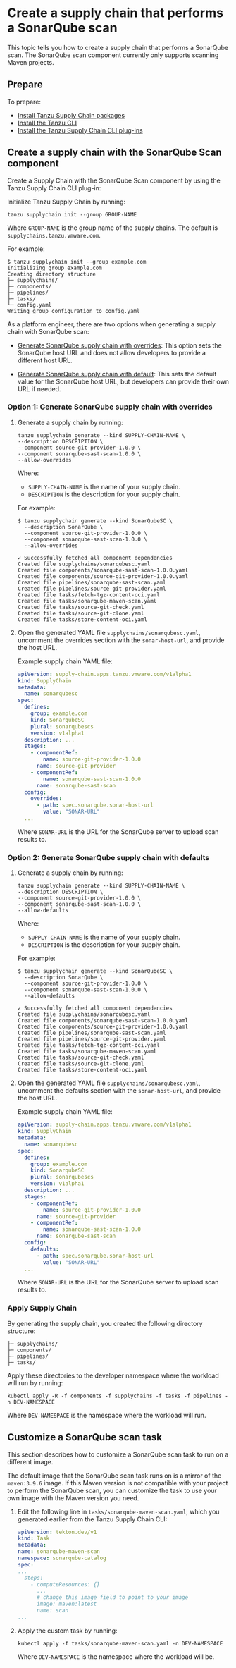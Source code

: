 # Create a supply chain that performs a SonarQube scan

This topic tells you how to create a supply chain that performs a SonarQube scan. The SonarQube scan
component currently only supports scanning Maven projects.

## <a id="prerequisites"></a> Prepare

To prepare:

- [Install Tanzu Supply Chain packages](../../../supply-chain/platform-engineering/how-to/installing-supply-chain/install-authoring-profile.hbs.md#tsc-packages)
- [Install the Tanzu CLI](../../../install-tanzu-cli.hbs.md)
- [Install the Tanzu Supply Chain CLI plug-ins](../../../supply-chain/platform-engineering/how-to/install-the-cli.hbs.md)

## <a id="sonarqube-scan"></a> Create a supply chain with the SonarQube Scan component

Create a Supply Chain with the SonarQube Scan component by using the Tanzu Supply Chain CLI plug-in:

Initialize Tanzu Supply Chain by running:

```console
tanzu supplychain init --group GROUP-NAME
```

Where `GROUP-NAME` is the group name of the supply chains. The default is `supplychains.tanzu.vmware.com`.

For example:

```console
$ tanzu supplychain init --group example.com
Initializing group example.com
Creating directory structure
├─ supplychains/
├─ components/
├─ pipelines/
├─ tasks/
└─ config.yaml
Writing group configuration to config.yaml
```

As a platform engineer, there are two options when generating a supply chain with SonarQube scan:

- [Generate SonarQube supply chain with overrides](#sonarqube-overrides):
  This option sets the SonarQube host URL and does not allow developers to provide a different host URL.

- [Generate SonarQube supply chain with default](#sonarqube-defaults):
  This sets the default value for the SonarQube host URL, but developers can provide their own URL
  if needed.

### <a id="sonarqube-overrides"></a> Option 1: Generate SonarQube supply chain with overrides

1. Generate a supply chain by running:

    ```console
    tanzu supplychain generate --kind SUPPLY-CHAIN-NAME \
    --description DESCRIPTION \
    --component source-git-provider-1.0.0 \
    --component sonarqube-sast-scan-1.0.0 \
    --allow-overrides
    ```

    Where:

    - `SUPPLY-CHAIN-NAME` is the name of your supply chain.
    - `DESCRIPTION` is the description for your supply chain.

    For example:

    ```console
    $ tanzu supplychain generate --kind SonarQubeSC \
      --description SonarQube \
      --component source-git-provider-1.0.0 \
      --component sonarqube-sast-scan-1.0.0 \
      --allow-overrides

    ✓ Successfully fetched all component dependencies
    Created file supplychains/sonarqubesc.yaml
    Created file components/sonarqube-sast-scan-1.0.0.yaml
    Created file components/source-git-provider-1.0.0.yaml
    Created file pipelines/sonarqube-sast-scan.yaml
    Created file pipelines/source-git-provider.yaml
    Created file tasks/fetch-tgz-content-oci.yaml
    Created file tasks/sonarqube-maven-scan.yaml
    Created file tasks/source-git-check.yaml
    Created file tasks/source-git-clone.yaml
    Created file tasks/store-content-oci.yaml
    ```

1. Open the generated YAML file `supplychains/sonarqubesc.yaml`, uncomment the overrides section
   with the `sonar-host-url`, and provide the host URL.

    Example supply chain YAML file:

    ```yaml
    apiVersion: supply-chain.apps.tanzu.vmware.com/v1alpha1
    kind: SupplyChain
    metadata:
      name: sonarqubesc
    spec:
      defines:
        group: example.com
        kind: SonarqubeSC
        plural: sonarqubescs
        version: v1alpha1
      description: ...
      stages:
        - componentRef:
            name: source-git-provider-1.0.0
          name: source-git-provider
        - componentRef:
            name: sonarqube-sast-scan-1.0.0
          name: sonarqube-sast-scan
      config:
        overrides:
          - path: spec.sonarqube.sonar-host-url
            value: "SONAR-URL"
      ...
    ```

   Where `SONAR-URL` is the URL for the SonarQube server to upload scan results to.

### <a id="sonarqube-defaults"></a> Option 2: Generate SonarQube supply chain with defaults

1. Generate a supply chain by running:

    ```console
    tanzu supplychain generate --kind SUPPLY-CHAIN-NAME \
    --description DESCRIPTION \
    --component source-git-provider-1.0.0 \
    --component sonarqube-sast-scan-1.0.0 \
    --allow-defaults
    ```

    Where:

    - `SUPPLY-CHAIN-NAME` is the name of your supply chain.
    - `DESCRIPTION` is the description for your supply chain.

    For example:

    ```console
    $ tanzu supplychain generate --kind SonarQubeSC \
      --description SonarQube \
      --component source-git-provider-1.0.0 \
      --component sonarqube-sast-scan-1.0.0 \
      --allow-defaults

    ✓ Successfully fetched all component dependencies
    Created file supplychains/sonarqubesc.yaml
    Created file components/sonarqube-sast-scan-1.0.0.yaml
    Created file components/source-git-provider-1.0.0.yaml
    Created file pipelines/sonarqube-sast-scan.yaml
    Created file pipelines/source-git-provider.yaml
    Created file tasks/fetch-tgz-content-oci.yaml
    Created file tasks/sonarqube-maven-scan.yaml
    Created file tasks/source-git-check.yaml
    Created file tasks/source-git-clone.yaml
    Created file tasks/store-content-oci.yaml
    ```

1. Open the generated YAML file `supplychains/sonarqubesc.yaml`, uncomment the defaults section
   with the `sonar-host-url`, and provide the host URL.

    Example supply chain YAML file:

    ```yaml
    apiVersion: supply-chain.apps.tanzu.vmware.com/v1alpha1
    kind: SupplyChain
    metadata:
      name: sonarqubesc
    spec:
      defines:
        group: example.com
        kind: SonarqubeSC
        plural: sonarqubescs
        version: v1alpha1
      description: ...
      stages:
        - componentRef:
            name: source-git-provider-1.0.0
          name: source-git-provider
        - componentRef:
            name: sonarqube-sast-scan-1.0.0
          name: sonarqube-sast-scan
      config:
        defaults:
          - path: spec.sonarqube.sonar-host-url
            value: "SONAR-URL"
      ...
    ```

    Where `SONAR-URL` is the URL for the SonarQube server to upload scan results to.

### <a id="apply-supply-chain"></a> Apply Supply Chain

By generating the supply chain, you created the following directory structure:

```console
├─ supplychains/
├─ components/
├─ pipelines/
├─ tasks/
```

Apply these directories to the developer namespace where the workload will run by running:

```console
kubectl apply -R -f components -f supplychains -f tasks -f pipelines -n DEV-NAMESPACE
```

Where `DEV-NAMESPACE` is the namespace where the workload will run.

## <a id="customize-sonarqube-task"></a> Customize a SonarQube scan task

This section describes how to customize a SonarQube scan task to run on a different image.

The default image that the SonarQube scan task runs on is a mirror of the `maven:3.9.6` image. If
this Maven version is not compatible with your project to perform the SonarQube scan, you can
customize the task to use your own image with the Maven version you need.

1. Edit the following line in `tasks/sonarqube-maven-scan.yaml`, which you generated earlier from
   the Tanzu Supply Chain CLI:

    ```yaml
    apiVersion: tekton.dev/v1
    kind: Task
    metadata:
    name: sonarqube-maven-scan
    namespace: sonarqube-catalog
    spec:
    ...
      steps:
        - computeResources: {}
          ...
          # change this image field to point to your image
          image: maven:latest
          name: scan
    ...
    ```

1. Apply the custom task by running:

   ```console
   kubectl apply -f tasks/sonarqube-maven-scan.yaml -n DEV-NAMESPACE
   ```

   Where `DEV-NAMESPACE` is the namespace where the workload will be.